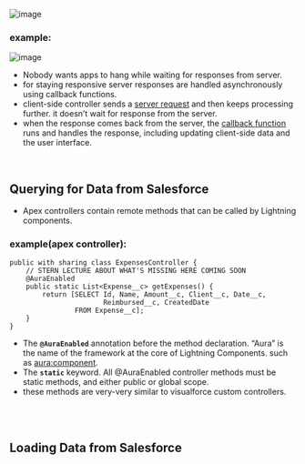 
![image](https://user-images.githubusercontent.com/63545175/201098855-56b3a8fe-d86e-43df-8204-d180240ce458.png)


### example:

![image](https://user-images.githubusercontent.com/63545175/201099595-2c4c07f8-d722-4427-9fec-c55d386c9abb.png)


- Nobody wants apps to hang while waiting for responses from server.
- for staying responsive server responses are handled asynchronously using callback functions. 
- client-side controller sends a [server request](# "packaged up with a code called callback function") and then keeps processing further. it doesn’t wait for response from the server.
- when the response comes back from the server, the [callback function](# "code that was packaged up with the request") runs and handles the response, including updating client-side data and the user interface.


<br/>

## Querying for Data from Salesforce
- Apex controllers contain remote methods that can be called by Lightning components. 

### example(apex controller):
```apex
public with sharing class ExpensesController {
    // STERN LECTURE ABOUT WHAT'S MISSING HERE COMING SOON
    @AuraEnabled
    public static List<Expense__c> getExpenses() {
        return [SELECT Id, Name, Amount__c, Client__c, Date__c,
                       Reimbursed__c, CreatedDate
                FROM Expense__c];
    }
}
```

- The **``@AuraEnabled``** annotation before the method declaration. “Aura” is the name of the framework at the core of Lightning Components. such as <aura:component>. 
- The **``static``** keyword. All @AuraEnabled controller methods must be static methods, and either public or global scope.
- these methods are very-very similar to visualforce custom controllers.



<br/>


<br/>


## Loading Data from Salesforce



